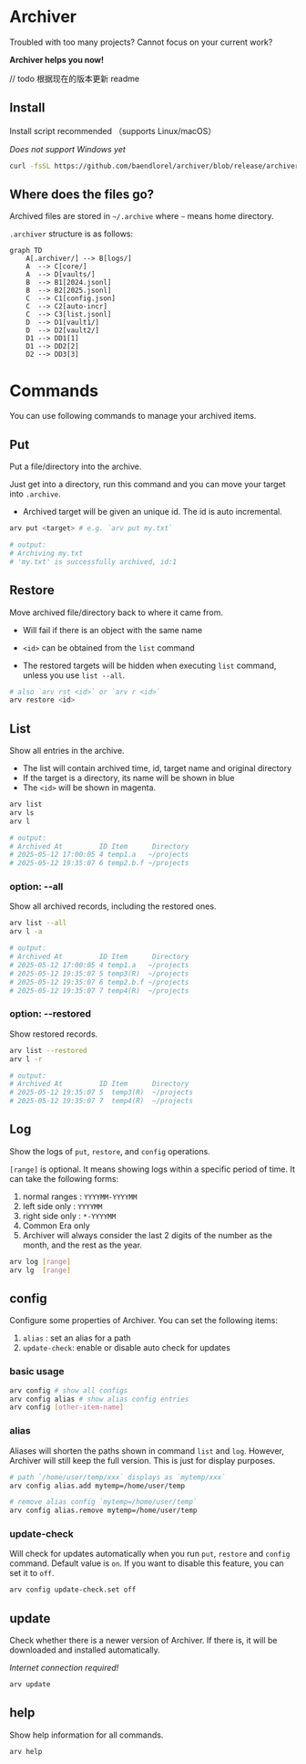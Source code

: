 # Archiver

Troubled with too many projects? Cannot focus on your current work?

**Archiver helps you now!**

// todo 根据现在的版本更新 readme

## Install

Install script recommended （supports Linux/macOS）

_Does not support Windows yet_

```bash
curl -fsSL https://github.com/baendlorel/archiver/blob/release/archiver-installer.sh | sh
```

## Where does the files go?

Archived files are stored in `~/.archive` where `~` means home directory.

`.archiver` structure is as follows:

```mermaid
graph TD
    A[.archiver/] --> B[logs/]
    A  --> C[core/]
    A  --> D[vaults/]
    B  --> B1[2024.jsonl]
    B  --> B2[2025.jsonl]
    C  --> C1[config.json]
    C  --> C2[auto-incr]
    C  --> C3[list.jsonl]
    D  --> D1[vault1/]
    D  --> D2[vault2/]
    D1 --> DD1[1]
    D1 --> DD2[2]
    D2 --> DD3[3]
```

# Commands

You can use following commands to manage your archived items.

## Put

Put a file/directory into the archive.

Just get into a directory, run this command and you can move your target into `.archive`.

- Archived target will be given an unique id. The id is auto incremental.

```bash
arv put <target> # e.g. `arv put my.txt`

# output:
# Archiving my.txt
# 'my.txt' is successfully archived, id:1
```

## Restore

Move archived file/directory back to where it came from.

- Will fail if there is an object with the same name

- `<id>` can be obtained from the `list` command

- The restored targets will be hidden when executing `list` command, unless you use `list --all`.

```bash
# also `arv rst <id>` or `arv r <id>`
arv restore <id>
```

## List

Show all entries in the archive.

- The list will contain archived time, id, target name and original directory
- If the target is a directory, its name will be shown in blue
- The `<id>` will be shown in magenta.

```bash
arv list
arv ls
arv l

# output:
# Archived At         ID Item      Directory
# 2025-05-12 17:00:05 4 temp1.a   ~/projects
# 2025-05-12 19:35:07 6 temp2.b.f ~/projects
```

### option: --all

Show all archived records, including the restored ones.

```bash
arv list --all
arv l -a

# output:
# Archived At         ID Item      Directory
# 2025-05-12 17:00:05 4 temp1.a   ~/projects
# 2025-05-12 19:35:07 5 temp3(R)  ~/projects
# 2025-05-12 19:35:07 6 temp2.b.f ~/projects
# 2025-05-12 19:35:07 7 temp4(R)  ~/projects
```

### option: --restored

Show restored records.

```bash
arv list --restored
arv l -r

# output:
# Archived At         ID Item      Directory
# 2025-05-12 19:35:07 5  temp3(R)  ~/projects
# 2025-05-12 19:35:07 7  temp4(R)  ~/projects
```

## Log

Show the logs of `put`, `restore`, and `config` operations.

`[range]` is optional. It means showing logs within a specific period of time. It can take the following forms:

1. normal ranges : `YYYYMM-YYYYMM`
2. left side only : `YYYYMM`
3. right side only : `*-YYYYMM`
4. Common Era only
5. Archiver will always consider the last 2 digits of the number as the month, and the rest as the year.

```bash
arv log [range]
arv lg  [range]
```

## config

Configure some properties of Archiver. You can set the following items:

1. `alias` : set an alias for a path
2. `update-check`: enable or disable auto check for updates

### basic usage

```bash
arv config # show all configs
arv config alias # show alias config entries
arv config [other-item-name]
```

### alias

Aliases will shorten the paths shown in command `list` and `log`. However, Archiver will still keep the full version. This is just for display purposes.

```bash
# path `/home/user/temp/xxx` displays as `mytemp/xxx`
arv config alias.add mytemp=/home/user/temp

# remove alias config `mytemp=/home/user/temp`
arv config alias.remove mytemp=/home/user/temp
```

### update-check

Will check for updates automatically when you run `put`, `restore` and `config` command. Default value is `on`. If you want to disable this feature, you can set it to `off`.

```bash
arv config update-check.set off
```

## update

Check whether there is a newer version of Archiver. If there is, it will be downloaded and installed automatically.

_Internet connection required!_

```bash
arv update
```

## help

Show help information for all commands.

```bash
arv help
```
